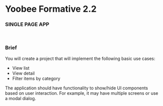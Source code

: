 <h1>Yoobee Formative 2.2</h1>
<h3>SINGLE PAGE APP</h3>
<br>
<h3>Brief</h3>
<p>You will create a project that will implement the following basic use cases:</p>

- View list
- View detail
- Filter items by category
<p>The application should have functionality to show/hide UI components based on user interaction. For example, it may have multiple screens or use a modal dialog.</p>
